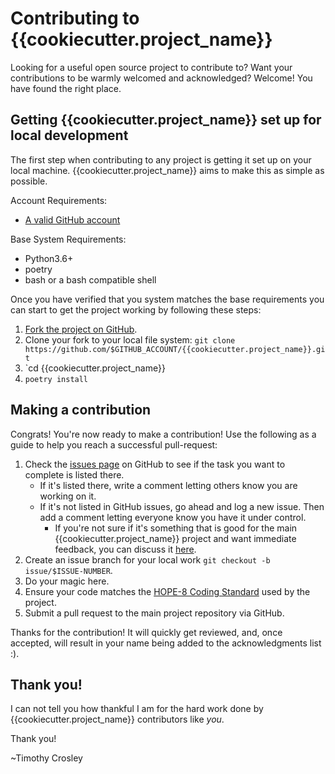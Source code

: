 Contributing to {{cookiecutter.project_name}}
========

Looking for a useful open source project to contribute to?
Want your contributions to be warmly welcomed and acknowledged?
Welcome! You have found the right place.

## Getting {{cookiecutter.project_name}} set up for local development
The first step when contributing to any project is getting it set up on your local machine. {{cookiecutter.project_name}} aims to make this as simple as possible.

Account Requirements:

- [A valid GitHub account](https://github.com/join)

Base System Requirements:

- Python3.6+
- poetry
- bash or a bash compatible shell

Once you have verified that you system matches the base requirements you can start to get the project working by following these steps:

1. [Fork the project on GitHub](https://github.com/{{cookiecutter.github_org}}/{{cookiecutter.project_name}}/fork).
2. Clone your fork to your local file system:
    `git clone https://github.com/$GITHUB_ACCOUNT/{{cookiecutter.project_name}}.git`
3. `cd {{cookiecutter.project_name}}
4. `poetry install`

## Making a contribution
Congrats! You're now ready to make a contribution! Use the following as a guide to help you reach a successful pull-request:

1. Check the [issues page](https://github.com/{{cookiecutter.github_username}}/{{cookiecutter.project_name}}/issues) on GitHub to see if the task you want to complete is listed there.
    - If it's listed there, write a comment letting others know you are working on it.
    - If it's not listed in GitHub issues, go ahead and log a new issue. Then add a comment letting everyone know you have it under control.
        - If you're not sure if it's something that is good for the main {{cookiecutter.project_name}} project and want immediate feedback, you can discuss it [here](https://gitter.im/{{cookiecutter.github_username}}/{{cookiecutter.project_name}}).
2. Create an issue branch for your local work `git checkout -b issue/$ISSUE-NUMBER`.
3. Do your magic here.
4. Ensure your code matches the [HOPE-8 Coding Standard](https://github.com/hugapi/HOPE/blob/master/all/HOPE-8--Style-Guide-for-Hug-Code.md#hope-8----style-guide-for-hug-code) used by the project.
5. Submit a pull request to the main project repository via GitHub.

Thanks for the contribution! It will quickly get reviewed, and, once accepted, will result in your name being added to the acknowledgments list :).

## Thank you!
I can not tell you how thankful I am for the hard work done by {{cookiecutter.project_name}} contributors like *you*.

Thank you!

~Timothy Crosley

